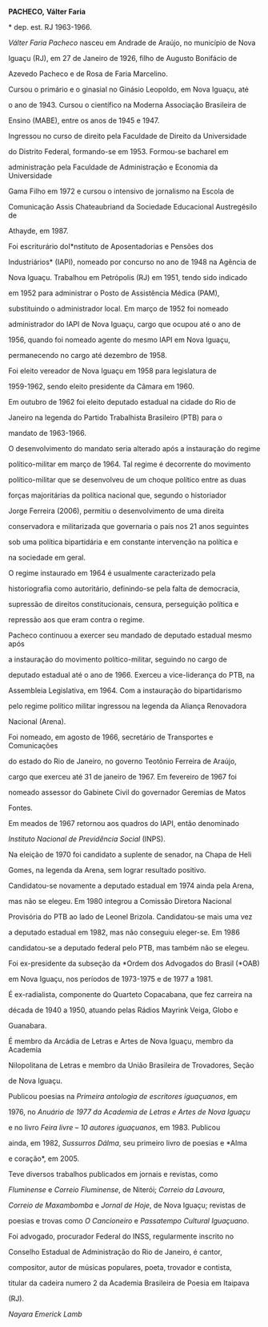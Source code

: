 **PACHECO,** **Válter Faria**



\* dep. est. RJ 1963-1966.



*Válter Faria Pacheco* nasceu em Andrade de Araújo, no município de Nova

Iguaçu (RJ), em 27 de Janeiro de 1926, filho de Augusto Bonifácio de

Azevedo Pacheco e de Rosa de Faria Marcelino.



Cursou o primário e o ginasial no Ginásio Leopoldo, em Nova Iguaçu, até

o ano de 1943. Cursou o científico na Moderna Associação Brasileira de

Ensino (MABE), entre os anos de 1945 e 1947.



Ingressou no curso de direito pela Faculdade de Direito da Universidade

do Distrito Federal, formando-se em 1953. Formou-se bacharel em

administração pela Faculdade de Administração e Economia da Universidade

Gama Filho em 1972 e cursou o intensivo de jornalismo na Escola de

Comunicação Assis Chateaubriand da Sociedade Educacional Austregésilo de

Athayde, em 1987.



Foi escriturário doI*nstituto de Aposentadorias e Pensões dos

Industriários* (IAPI), nomeado por concurso no ano de 1948 na Agência de

Nova Iguaçu. Trabalhou em Petrópolis (RJ) em 1951, tendo sido indicado

em 1952 para administrar o Posto de Assistência Médica (PAM),

substituindo o administrador local. Em março de 1952 foi nomeado

administrador do IAPI de Nova Iguaçu, cargo que ocupou até o ano de

1956, quando foi nomeado agente do mesmo IAPI em Nova Iguaçu,

permanecendo no cargo até dezembro de 1958.



Foi eleito vereador de Nova Iguaçu em 1958 para legislatura de

1959-1962, sendo eleito presidente da Câmara em 1960.



Em outubro de 1962 foi eleito deputado estadual na cidade do Rio de

Janeiro na legenda do Partido Trabalhista Brasileiro (PTB) para o

mandato de 1963-1966.



O desenvolvimento do mandato seria alterado após a instauração do regime

político-militar em março de 1964. Tal regime é decorrente do movimento

político-militar que se desenvolveu de um choque político entre as duas

forças majoritárias da política nacional que, segundo o historiador

Jorge Ferreira (2006), permitiu o desenvolvimento de uma direita

conservadora e militarizada que governaria o país nos 21 anos seguintes

sob uma política bipartidária e em constante intervenção na política e

na sociedade em geral.



O regime instaurado em 1964 é usualmente caracterizado pela

historiografia como autoritário, definindo-se pela falta de democracia,

supressão de direitos constitucionais, censura, perseguição política e

repressão aos que eram contra o regime.



Pacheco continuou a exercer seu mandado de deputado estadual mesmo após

a instauração do movimento político-militar, seguindo no cargo de

deputado estadual até o ano de 1966. Exerceu a vice-liderança do PTB, na

Assembleia Legislativa, em 1964. Com a instauração do bipartidarismo

pelo regime político militar ingressou na legenda da Aliança Renovadora

Nacional (Arena).



Foi nomeado, em agosto de 1966, secretário de Transportes e Comunicações

do estado do Rio de Janeiro, no governo Teotônio Ferreira de Araújo,

cargo que exerceu até 31 de janeiro de 1967. Em fevereiro de 1967 foi

nomeado assessor do Gabinete Civil do governador Geremias de Matos

Fontes.



Em meados de 1967 retornou aos quadros do IAPI, então denominado

*Instituto Nacional de Previdência Social* (INPS).



Na eleição de 1970 foi candidato a suplente de senador, na Chapa de Heli

Gomes, na legenda da Arena, sem lograr resultado positivo.



Candidatou-se novamente a deputado estadual em 1974 ainda pela Arena,

mas não se elegeu. Em 1980 integrou a Comissão Diretora Nacional

Provisória do PTB ao lado de Leonel Brizola. Candidatou-se mais uma vez

a deputado estadual em 1982, mas não conseguiu eleger-se. Em 1986

candidatou-se a deputado federal pelo PTB, mas também não se elegeu.



Foi ex-presidente da subseção da *Ordem dos Advogados do Brasil (*OAB)

em Nova Iguaçu, nos períodos de 1973-1975 e de 1977 a 1981.



É ex-radialista, componente do Quarteto Copacabana, que fez carreira na

década de 1940 a 1950, atuando pelas Rádios Mayrink Veiga, Globo e

Guanabara.



É membro da Arcádia de Letras e Artes de Nova Iguaçu, membro da Academia

Nilopolitana de Letras e membro da União Brasileira de Trovadores, Seção

de Nova Iguaçu.



Publicou poesias na *Primeira antologia de escritores iguaçuanos*, em

1976, no *Anuário de 1977 da Academia de Letras e Artes de Nova Iguaçu*

e no livro *Feira livre – 10 autores iguaçuanos*, em 1983. Publicou

ainda, em 1982, *Sussurros Dálma*, seu primeiro livro de poesias e *Alma

e coração*, em 2005.



Teve diversos trabalhos publicados em jornais e revistas, como

*Fluminense* e *Correio* *Fluminense*, de Niterói; *Correio da Lavoura*,

*Correio de Maxambomba* e *Jornal de Hoje*, de Nova Iguaçu; revistas de

poesias e trovas como *O Cancioneiro* e *Passatempo Cultural Iguaçuano*.



Foi advogado, procurador Federal do INSS, regularmente inscrito no

Conselho Estadual de Administração do Rio de Janeiro, é cantor,

compositor, autor de músicas populares, poeta, trovador e contista,

titular da cadeira numero 2 da Academia Brasileira de Poesia em Itaipava

(RJ).



*Nayara Emerick Lamb*



